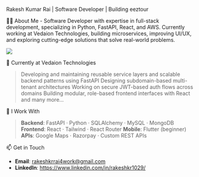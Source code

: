 Rakesh Kumar Rai | Software Developer | Building eeztour

👨‍💻 About Me - 
Software Developer with expertise in full-stack development, specializing in Python, FastAPI, React, and AWS. Currently working at Vedaion Technologies, building microservices, improving UI/UX, and exploring cutting-edge solutions that solve real-world problems.

![](http://github-profile-summary-cards.vercel.app/api/cards/profile-details?username=rakeshkrrai1002&theme=default)

💼 Currently at Vedaion Technologies
> Developing and maintaining reusable service layers and scalable backend patterns using FastAPI
> Designing subdomain-based multi-tenant architectures
> Working on secure JWT-based auth flows across domains
> Building modular, role-based frontend interfaces with React
> and many more...

🧠 I Work With
> **Backend**: FastAPI · Python · SQLAlchemy · MySQL · MongoDB
> **Frontend**: React · Tailwind · React Router
> **Mobile**: Flutter (beginner)
> **APIs**: Google Maps · Razorpay · Custom REST APIs

📫 Get in Touch
- **Email**: [rakeshkrrai4work@gmail.com](mailto:rakeshkmrai.work@gmail.com)
- **LinkedIn**: https://www.linkedin.com/in/rakeshkr1029/
